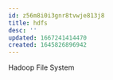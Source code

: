 ```yaml
---
id: z56m8i0i3gnr8tvwje813j8
title: hdfs
desc: ''
updated: 1667241414470
created: 1645826896942
---
```


Hadoop File System

